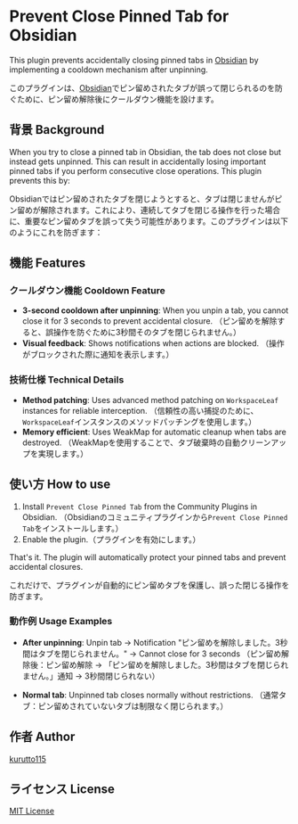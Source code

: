 # Prevent Close Pinned Tab for Obsidian

This plugin prevents accidentally closing pinned tabs in [Obsidian](https://obsidian.md) by implementing a cooldown mechanism after unpinning.

このプラグインは、[Obsidian](https://obsidian.md)でピン留めされたタブが誤って閉じられるのを防ぐために、ピン留め解除後にクールダウン機能を設けます。

## 背景 Background

When you try to close a pinned tab in Obsidian, the tab does not close but instead gets unpinned. This can result in accidentally losing important pinned tabs if you perform consecutive close operations. This plugin prevents this by:

Obsidianではピン留めされたタブを閉じようとすると、タブは閉じませんがピン留めが解除されます。これにより、連続してタブを閉じる操作を行った場合に、重要なピン留めタブを誤って失う可能性があります。このプラグインは以下のようにこれを防ぎます：

## 機能 Features

### クールダウン機能 Cooldown Feature
- **3-second cooldown after unpinning**: When you unpin a tab, you cannot close it for 3 seconds to prevent accidental closure.
  （ピン留めを解除すると、誤操作を防ぐために3秒間そのタブを閉じられません。）
- **Visual feedback**: Shows notifications when actions are blocked.
  （操作がブロックされた際に通知を表示します。）

### 技術仕様 Technical Details
- **Method patching**: Uses advanced method patching on `WorkspaceLeaf` instances for reliable interception.
  （信頼性の高い捕捉のために、`WorkspaceLeaf`インスタンスのメソッドパッチングを使用します。）
- **Memory efficient**: Uses WeakMap for automatic cleanup when tabs are destroyed.
  （WeakMapを使用することで、タブ破棄時の自動クリーンアップを実現します。）

## 使い方 How to use

1.  Install `Prevent Close Pinned Tab` from the Community Plugins in Obsidian. 
    （Obsidianのコミュニティプラグインから`Prevent Close Pinned Tab`をインストールします。）
2.  Enable the plugin.（プラグインを有効にします。）

That's it. The plugin will automatically protect your pinned tabs and prevent accidental closures.

これだけで、プラグインが自動的にピン留めタブを保護し、誤った閉じる操作を防ぎます。

### 動作例 Usage Examples

- **After unpinning**: Unpin tab → Notification "ピン留めを解除しました。3秒間はタブを閉じられません。" → Cannot close for 3 seconds
  （ピン留め解除後：ピン留め解除 → 「ピン留めを解除しました。3秒間はタブを閉じられません。」通知 → 3秒間閉じられない）

- **Normal tab**: Unpinned tab closes normally without restrictions.
  （通常タブ：ピン留めされていないタブは制限なく閉じられます。）

## 作者 Author

[kurutto115](https://github.com/kurutto115)

## ライセンス License

[MIT License](LICENSE)